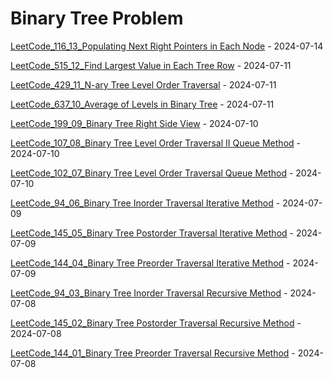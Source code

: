 # Binary Tree Problem

[LeetCode_116_13_Populating Next Right Pointers in Each Node](https://github.com/EdwardShiung/LeetCode/blob/main/Top_Interview/BinaryTree/13_116_Populating_Next_Right_Pointers_in_Each_Node/13_116_Populating_Next_Right_Pointers_in_Each_Node.cpp) - 2024-07-14

[LeetCode_515_12_Find Largest Value in Each Tree Row](https://github.com/EdwardShiung/LeetCode/blob/main/Top_Interview/BinaryTree/12_515_Find_Largest_Value_in_Each_Tree_Row/12_515_Find_Largest_Value_in_Each_Tree_Row.cpp) - 2024-07-11

[LeetCode_429_11_N-ary Tree Level Order Traversal](https://github.com/EdwardShiung/LeetCode/blob/main/Top_Interview/BinaryTree/11_429_N-ary_Tree_Level_Order_Traversal/1_429_N-ary_Tree_Level_Order_Traversal.cpp) - 2024-07-11

[LeetCode_637_10_Average of Levels in Binary Tree](https://github.com/EdwardShiung/LeetCode/blob/main/Top_Interview/BinaryTree/10_637_Average_of_Levels_in_Binary_Tree/10_637_Average_of_Levels_in_Binary_Tree.cpp) - 2024-07-11

[LeetCode_199_09_Binary Tree Right Side View](https://github.com/EdwardShiung/LeetCode/blob/main/Top_Interview/BinaryTree/09_199_Binary_Tree_Right_Side_View/09_199_Binary_Tree_Right_Side_View.cpp) - 2024-07-10

[LeetCode_107_08_Binary Tree Level Order Traversal II Queue Method](https://github.com/EdwardShiung/LeetCode/blob/main/Top_Interview/BinaryTree/08_107_Binary_Tree_Level_Order_Traversal_II/08_107_Binary_Tree_Level_Order_Traversal_II.cpp) - 2024-07-10

[LeetCode_102_07_Binary Tree Level Order Traversal Queue Method](https://github.com/EdwardShiung/LeetCode/blob/main/Top_Interview/BinaryTree/07_102_Binary_Tree_Level_Order_Traversal/07_102_Binary_Tree_Level_Order_Traversal.cpp) - 2024-07-10

[LeetCode_94_06_Binary Tree Inorder Traversal Iterative Method](https://github.com/EdwardShiung/LeetCode/blob/main/Top_Interview/BinaryTree/06_94_Binary_Tree_Inorder_Traversal_Iterative_Method/06_94_Binary_Tree_Inorder_Traversal_Iterative_Method.cpp) - 2024-07-09

[LeetCode_145_05_Binary Tree Postorder Traversal Iterative Method](https://github.com/EdwardShiung/LeetCode/blob/main/Top_Interview/BinaryTree/05_145_Binary_Tree_Postorder_Traversal_Iterative_Method/05_145_Binary_Tree_Postorder_Traversal_Iterative_Method.cpp) - 2024-07-09

[LeetCode_144_04_Binary Tree Preorder Traversal Iterative Method](https://github.com/EdwardShiung/LeetCode/blob/main/Top_Interview/BinaryTree/04_144_Binary_Tree_Preorder_Traversal_Iterative_Method/04_144_Binary_Tree_Preorder_Traversal_Iterative_Method.cpp) - 2024-07-09

[LeetCode_94_03_Binary Tree Inorder Traversal Recursive Method](https://github.com/EdwardShiung/LeetCode/blob/main/Top_Interview/BinaryTree/03_94_Binary_Tree_Inorder_Traversal/03_94_Binary_Tree_Inorder_Traversal.cpp) - 2024-07-08

[LeetCode_145_02_Binary Tree Postorder Traversal Recursive Method](https://github.com/EdwardShiung/LeetCode/blob/main/Top_Interview/BinaryTree/02_145_Binary_Tree_Postorder_Traversal/02_145_Binary_Tree_Postorder_Traversal.cpp) - 2024-07-08

[LeetCode_144_01_Binary Tree Preorder Traversal Recursive Method](https://github.com/EdwardShiung/LeetCode/blob/main/Top_Interview/BinaryTree/01_144_Binary_Tree_Preorder_Traversal/01_144_Binary_Tree_Preorder_Traversal.cpp) - 2024-07-08